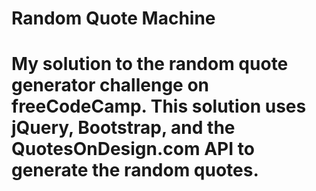 # Random Quote Machine

# My solution to the random quote generator challenge on freeCodeCamp. This solution uses jQuery, Bootstrap, and the QuotesOnDesign.com API to generate the random quotes.
